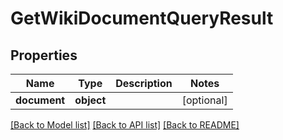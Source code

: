 # GetWikiDocumentQueryResult

## Properties
Name | Type | Description | Notes
------------ | ------------- | ------------- | -------------
**document** | **object** |  | [optional] 

[[Back to Model list]](../README.md#documentation-for-models) [[Back to API list]](../README.md#documentation-for-api-endpoints) [[Back to README]](../README.md)



